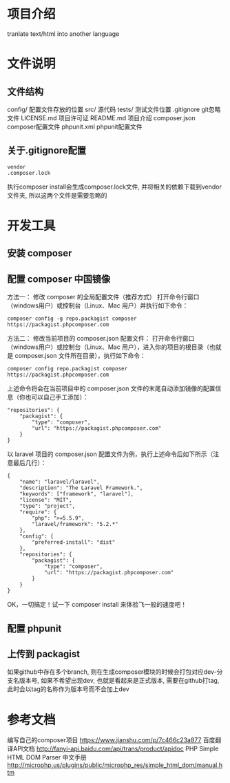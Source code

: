 # 项目介绍
tranlate text/html into another language

# 文件说明

## 文件结构
config/ 配置文件存放的位置
src/    源代码
tests/  测试文件位置
.gitignore git忽略文件
LICENSE.md 项目许可证
README.md  项目介绍
composer.json composer配置文件
phpunit.xml phpunit配置文件

## 关于.gitignore配置
```
vendor
.composer.lock
```
执行composer install会生成composer.lock文件, 并将相关的依赖下载到vendor文件夹, 所以这两个文件是需要忽略的

# 开发工具

## 安装 composer

## 配置 composer 中国镜像

方法一： 修改 composer 的全局配置文件（推荐方式）
打开命令行窗口（windows用户）或控制台（Linux、Mac 用户）并执行如下命令：
```
composer config -g repo.packagist composer https://packagist.phpcomposer.com
```

方法二： 修改当前项目的 composer.json 配置文件：
打开命令行窗口（windows用户）或控制台（Linux、Mac 用户），进入你的项目的根目录（也就是 composer.json 文件所在目录），执行如下命令：

```
composer config repo.packagist composer https://packagist.phpcomposer.com
```
上述命令将会在当前项目中的 composer.json 文件的末尾自动添加镜像的配置信息（你也可以自己手工添加）：

```
"repositories": {
    "packagist": {
        "type": "composer",
        "url": "https://packagist.phpcomposer.com"
    }
}
```
以 laravel 项目的 composer.json 配置文件为例，执行上述命令后如下所示（注意最后几行）：

```
{
    "name": "laravel/laravel",
    "description": "The Laravel Framework.",
    "keywords": ["framework", "laravel"],
    "license": "MIT",
    "type": "project",
    "require": {
        "php": ">=5.5.9",
        "laravel/framework": "5.2.*"
    },
    "config": {
        "preferred-install": "dist"
    },
    "repositories": {
        "packagist": {
            "type": "composer",
            "url": "https://packagist.phpcomposer.com"
        }
    }
}
```
OK，一切搞定！试一下 composer install 来体验飞一般的速度吧！

## 配置 phpunit

## 上传到 packagist

如果github中存在多个branch, 则在生成composer模块的时候会打包对应dev-分支名版本号, 如果不希望出现dev, 也就是看起来是正式版本, 需要在github打tag, 此时会以tag的名称作为版本号而不会加上dev

# 参考文档

编写自己的composer项目 https://www.jianshu.com/p/7c466c23a877
百度翻译API文档 http://fanyi-api.baidu.com/api/trans/product/apidoc
PHP Simple HTML DOM Parser 中文手册 http://microphp.us/plugins/public/microphp_res/simple_html_dom/manual.htm
